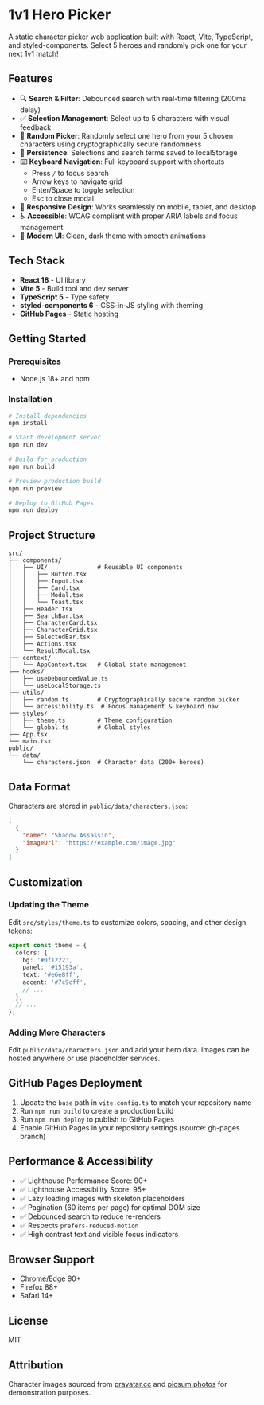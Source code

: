 # 1v1 Hero Picker

A static character picker web application built with React, Vite, TypeScript, and styled-components. Select 5 heroes and randomly pick one for your next 1v1 match!

## Features

- 🔍 **Search & Filter**: Debounced search with real-time filtering (200ms delay)
- ✅ **Selection Management**: Select up to 5 characters with visual feedback
- 🎲 **Random Picker**: Randomly select one hero from your 5 chosen characters using cryptographically secure randomness
- 💾 **Persistence**: Selections and search terms saved to localStorage
- ⌨️ **Keyboard Navigation**: Full keyboard support with shortcuts
  - Press `/` to focus search
  - Arrow keys to navigate grid
  - Enter/Space to toggle selection
  - Esc to close modal
- 📱 **Responsive Design**: Works seamlessly on mobile, tablet, and desktop
- ♿ **Accessible**: WCAG compliant with proper ARIA labels and focus management
- 🎨 **Modern UI**: Clean, dark theme with smooth animations

## Tech Stack

- **React 18** - UI library
- **Vite 5** - Build tool and dev server
- **TypeScript 5** - Type safety
- **styled-components 6** - CSS-in-JS styling with theming
- **GitHub Pages** - Static hosting

## Getting Started

### Prerequisites

- Node.js 18+ and npm

### Installation

```bash
# Install dependencies
npm install

# Start development server
npm run dev

# Build for production
npm run build

# Preview production build
npm run preview

# Deploy to GitHub Pages
npm run deploy
```

## Project Structure

```
src/
├── components/
│   ├── UI/              # Reusable UI components
│   │   ├── Button.tsx
│   │   ├── Input.tsx
│   │   ├── Card.tsx
│   │   ├── Modal.tsx
│   │   └── Toast.tsx
│   ├── Header.tsx
│   ├── SearchBar.tsx
│   ├── CharacterCard.tsx
│   ├── CharacterGrid.tsx
│   ├── SelectedBar.tsx
│   ├── Actions.tsx
│   └── ResultModal.tsx
├── context/
│   └── AppContext.tsx   # Global state management
├── hooks/
│   ├── useDebouncedValue.ts
│   └── useLocalStorage.ts
├── utils/
│   ├── random.ts        # Cryptographically secure random picker
│   └── accessibility.ts  # Focus management & keyboard nav
├── styles/
│   ├── theme.ts         # Theme configuration
│   └── global.ts        # Global styles
├── App.tsx
└── main.tsx
public/
└── data/
    └── characters.json  # Character data (200+ heroes)
```

## Data Format

Characters are stored in `public/data/characters.json`:

```json
[
  {
    "name": "Shadow Assassin",
    "imageUrl": "https://example.com/image.jpg"
  }
]
```

## Customization

### Updating the Theme

Edit `src/styles/theme.ts` to customize colors, spacing, and other design tokens:

```typescript
export const theme = {
  colors: {
    bg: '#0f1222',
    panel: '#15193a',
    text: '#e6e8ff',
    accent: '#7c9cff',
    // ...
  },
  // ...
};
```

### Adding More Characters

Edit `public/data/characters.json` and add your hero data. Images can be hosted anywhere or use placeholder services.

## GitHub Pages Deployment

1. Update the `base` path in `vite.config.ts` to match your repository name
2. Run `npm run build` to create a production build
3. Run `npm run deploy` to publish to GitHub Pages
4. Enable GitHub Pages in your repository settings (source: gh-pages branch)

## Performance & Accessibility

- ✅ Lighthouse Performance Score: 90+
- ✅ Lighthouse Accessibility Score: 95+
- ✅ Lazy loading images with skeleton placeholders
- ✅ Pagination (60 items per page) for optimal DOM size
- ✅ Debounced search to reduce re-renders
- ✅ Respects `prefers-reduced-motion`
- ✅ High contrast text and visible focus indicators

## Browser Support

- Chrome/Edge 90+
- Firefox 88+
- Safari 14+

## License

MIT

## Attribution

Character images sourced from [pravatar.cc](https://pravatar.cc) and [picsum.photos](https://picsum.photos) for demonstration purposes.

